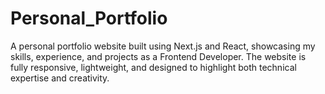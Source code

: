 # Personal_Portfolio
A personal portfolio website built using Next.js and React, showcasing my skills, experience, and projects as a Frontend Developer. The website is fully responsive, lightweight, and designed to highlight both technical expertise and creativity.
